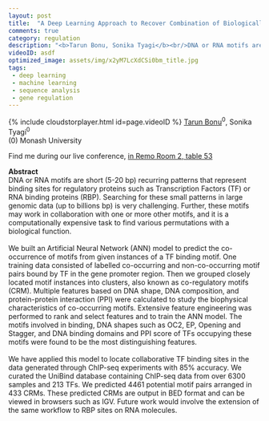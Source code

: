 ```yaml
---
layout: post
title:  "A Deep Learning Approach to Recover Combination of Biologically Significant Motifs"
comments: true
category: regulation
description: "<b>Tarun Bonu, Sonika Tyagi</b><br/>DNA or RNA motifs are short (5-20 bp) recurring pa..."
videoID: asdf
optimized_image: assets/img/x2yM7LcXdCSi0bm_title.jpg
tags:
 - deep learning
 - machine learning
 - sequence analysis
 - gene regulation
---
```

{% include cloudstorplayer.html id=page.videoID %}
<u>Tarun Bonu</u><sup>0</sup>, Sonika Tyagi<sup>0</sup><br/>
\(0\) Monash University

Find me during our live conference, [in Remo Room 2, table 53](https://remo.co)

<b>Abstract</b><br/>
DNA or RNA motifs are short \(5-20 bp\) recurring patterns that represent binding sites for regulatory proteins such as Transcription Factors \(TF\) or RNA binding proteins \(RBP\). Searching for these small patterns in large genomic data \(up to billions bp\) is very challenging. Further, these motifs may work in collaboration with one or more other motifs, and it is a computationally expensive task to find various permutations with a biological function. <br/><br/>We built an Artificial Neural Network \(ANN\) model to predict the co-occurrence of motifs from given instances of a TF binding motif. One training data consisted of labelled co-occurring and non-co-occurring motif pairs bound by TF in the gene promoter region. Then we grouped closely located motif instances into clusters, also known as co-regulatory motifs \(CRM\). Multiple features based on DNA shape, DNA composition, and protein-protein interaction \(PPI\) were calculated to study the biophysical characteristics of co-occurring motifs. Extensive feature engineering was performed to rank and select features and to train the ANN model. The motifs involved in binding, DNA shapes such as OC2, EP, Opening and Stagger, and DNA binding domains and PPI score of TFs occupying these motifs were found to be the most distinguishing features. <br/><br/>We have applied this model to locate collaborative TF binding sites in the data generated through ChIP-seq experiments with 85% accuracy. We curated the UniBind database containing ChIP-seq data from over 6300 samples and  213 TFs. We predicted 4461 potential motif pairs arranged in 433 CRMs. These predicted CRMs are output in BED format and can be viewed in browsers such as IGV. Future work would involve the extension of the same workflow to RBP sites on RNA molecules.
